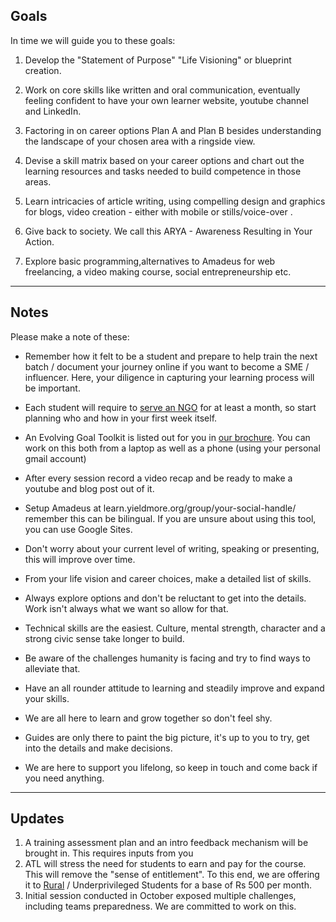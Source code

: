 <a name="goals"></a>
## Goals

In time we will guide you to these goals:

1. Develop the "Statement of Purpose"  "Life Visioning" or blueprint creation.

2. Work on core skills like written and oral communication, eventually feeling confident to have your own learner website, youtube channel and LinkedIn.

3. Factoring in on career options Plan A and Plan B besides understanding the landscape of your chosen area with a ringside view.

4. Devise a skill matrix based on your career options and chart out the learning resources and tasks needed to build competence in those areas. 

5. Learn intricacies of article writing, using compelling design and graphics for blogs, video creation - either with mobile or stills/voice-over . 

6. Give back to society. We call this ARYA - Awareness Resulting in Your Action.  

7. Explore basic programming,alternatives to Amadeus for web freelancing, a video making course, social entrepreneurship etc.

---

<a name="goals"></a>
## Notes

Please make a note of these:

* Remember how it felt to be a student and prepare to help train the next batch / document your journey online if you want to become a SME / influencer. Here, your diligence in capturing your learning process will be important.

* Each student will require to [serve an NGO](%url%arya/) for at least a month, so start planning who and how in your first week itself.

* An Evolving Goal Toolkit is listed out for you in [our brochure](https://docs.google.com/document/d/1FdCB29Wgom-z5EXjTQ5kCnykkv5Ig9zMCMJHi6Dp814/edit?usp=sharing). You can work on this both from a laptop as well as a phone (using your personal gmail account)

* After every session record a video recap and be ready to make a youtube and blog post out of it.

* Setup Amadeus at learn.yieldmore.org/group/your-social-handle/ remember this can be bilingual. If you are unsure about using this tool, you can use Google Sites.

* Don't worry about your current level of writing, speaking or presenting, this will improve over time.

* From your life vision and career choices, make a detailed list of skills.

* Always explore options and don't be reluctant to get into the details. Work isn't always what we want so allow for that.

* Technical skills are the easiest. Culture, mental strength, character and a strong civic sense take longer to build.

* Be aware of the challenges humanity is facing and try to find ways to alleviate that.

* Have an all rounder attitude to learning and steadily improve and expand your skills.

* We are all here to learn and grow together so don't feel shy.

* Guides are only there to paint the big picture, it's up to you to try, get into the details and make decisions.

* We are here to support you lifelong, so keep in touch and come back if you need anything.

---

<a name="updates"></a>
## Updates

1. A training assessment plan and an intro feedback mechanism will be brought in. This requires inputs from you
1. ATL will stress the need for students to earn and pay for the course. This will remove the "sense of entitlement". To this end, we are offering it to [Rural](%url%relief/) / Underprivileged Students for a base of Rs 500 per month.
1. Initial session conducted in October exposed multiple challenges, including teams preparedness. We are committed to work on this.


